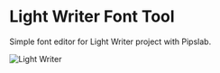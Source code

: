 
# Light Writer Font Tool

Simple font editor for Light Writer project with Pipslab.

<img src="http://i.imgur.com/fWpZEJF.png" alt="Light Writer">
